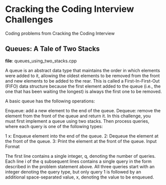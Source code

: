 # Cracking the Coding Interview Challenges

Coding problems from Cracking the Coding Interview

## Queues: A Tale of Two Stacks

**file**: queues_using_two_stacks.cpp

A queue is an abstract data type that maintains the order in which elements were added to it, allowing the oldest elements to be removed from the front and new elements to be added to the rear. This is called a First-In-First-Out (FIFO) data structure because the first element added to the queue (i.e., the one that has been waiting the longest) is always the first one to be removed.

A basic queue has the following operations:

Enqueue: add a new element to the end of the queue.
Dequeue: remove the element from the front of the queue and return it.
In this challenge, you must first implement a queue using two stacks. Then process  queries, where each query is one of the following  types:

1 x: Enqueue element  into the end of the queue.
2: Dequeue the element at the front of the queue.
3: Print the element at the front of the queue.
Input Format

The first line contains a single integer, q, denoting the number of queries. 
Each line i of the q subsequent lines contains a single query in the form described in the problem statement above. All three queries start with an integer denoting the query type, but only query 1 is followed by an additional space-separated value, x, denoting the value to be enqueued.
